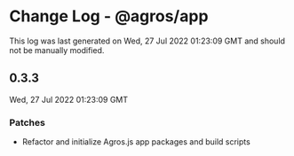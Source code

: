 # Change Log - @agros/app

This log was last generated on Wed, 27 Jul 2022 01:23:09 GMT and should not be manually modified.

## 0.3.3
Wed, 27 Jul 2022 01:23:09 GMT

### Patches

- Refactor and initialize Agros.js app packages and build scripts

